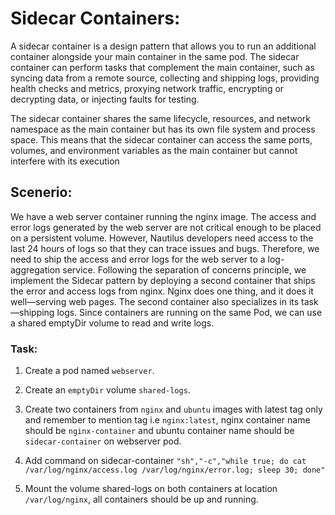 # Sidecar Containers:
A sidecar container is a design pattern that allows you to run an additional container alongside your main container in the same pod. The sidecar container can perform tasks that complement the main container, such as syncing data from a remote source, collecting and shipping logs, providing health checks and metrics, proxying network traffic, encrypting or decrypting data, or injecting faults for testing.

The sidecar container shares the same lifecycle, resources, and network namespace as the main container but has its own file system and process space. This means that the sidecar container can access the same ports, volumes, and environment variables as the main container but cannot interfere with its execution

## Scenerio:

We have a web server container running the nginx image. The access and error logs generated by the web server are not critical enough to be placed on a persistent volume. However, Nautilus developers need access to the last 24 hours of logs so that they can trace issues and bugs. Therefore, we need to ship the access and error logs for the web server to a log-aggregation service. Following the separation of concerns principle, we implement the Sidecar pattern by deploying a second container that ships the error and access logs from nginx. Nginx does one thing, and it does it well—serving web pages. The second container also specializes in its task—shipping logs. Since containers are running on the same Pod, we can use a shared emptyDir volume to read and write logs.

### Task:

1. Create a pod named `webserver`.

2. Create an `emptyDir` volume `shared-logs`.

3. Create two containers from `nginx` and `ubuntu` images with latest tag only and remember to mention tag i.e `nginx:latest`, nginx container name should be `nginx-container` and ubuntu container name should be `sidecar-container` on webserver pod.

4. Add command on sidecar-container `"sh","-c","while true; do cat /var/log/nginx/access.log /var/log/nginx/error.log; sleep 30; done"`

5. Mount the volume shared-logs on both containers at location `/var/log/nginx`, all containers should be up and running.